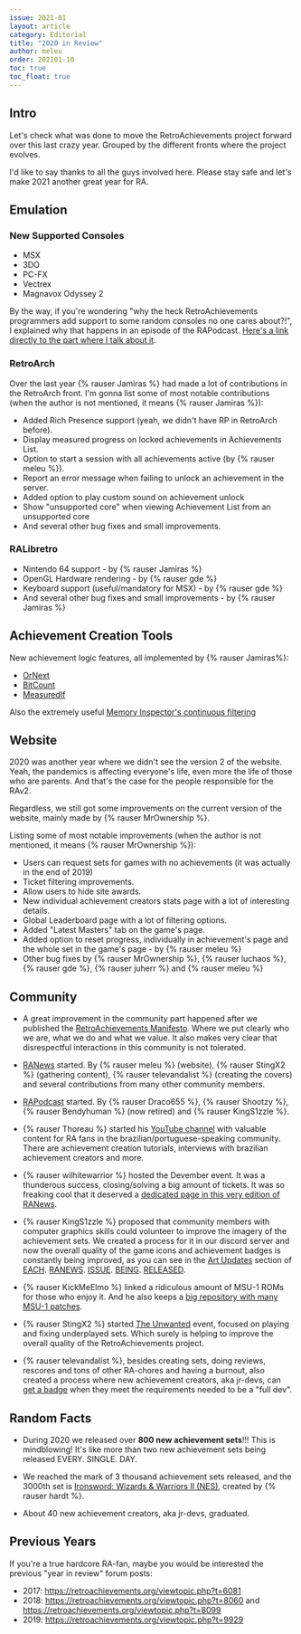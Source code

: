```yaml
---
issue: 2021-01
layout: article
category: Editorial
title: "2020 in Review"
author: meleu
order: 202101-10
toc: true
toc_float: true
---
```


## Intro

Let's check what was done to move the RetroAchievements project forward over
this last crazy year. Grouped by the different fronts where the project evolves.

I'd like to say thanks to all the guys involved here. Please stay safe and let's
make 2021 another great year for RA.


## Emulation

### New Supported Consoles

- MSX
- 3DO
- PC-FX
- Vectrex
- Magnavox Odyssey 2

By the way, if you're wondering "why the heck RetroAchievements programmers
add support to some random consoles no one cares about?!", I explained why that
happens in an episode of the RAPodcast. [Here's a link directly to the part where I talk about it](https://youtu.be/49vgbPt9MWA?t=734).


### RetroArch

Over the last year {% rauser Jamiras %} had made a lot of contributions in the
RetroArch front. I'm gonna list some of most notable contributions (when the author
is not mentioned, it means {% rauser Jamiras %}):

- Added Rich Presence support (yeah, we didn't have RP in RetroArch before).
- Display measured progress on locked achievements in Achievements List.
- Option to start a session with all achievements active (by {% rauser meleu %}).
- Report an error message when failing to unlock an achievement in the server.
- Added option to play custom sound on achievement unlock
- Show "unsupported core" when viewing Achievement List from an unsupported core
- And several other bug fixes and small improvements.


### RALibretro

- Nintendo 64 support - by {% rauser Jamiras %}
- OpenGL Hardware rendering - by {% rauser gde %}
- Keyboard support (useful/mandatory for MSX) - by {% rauser gde %}
- And several other bug fixes and small improvements - by {% rauser Jamiras %}


## Achievement Creation Tools

New achievement logic features, all implemented by {% rauser Jamiras%}:

- [OrNext](https://docs.retroachievements.org/AndNext-and-OrNext-Flags/)
- [BitCount](https://docs.retroachievements.org/BitCount-Size/)
- [MeasuredIf](http://docs.retroachievements.org/Measured-Flag/)

Also the extremely useful [Memory Inspector's continuous filtering](http://docs.retroachievements.org/Memory-Inspector-Overview/#2-filter)


## Website

2020 was another year where we didn't see the version 2 of the website. Yeah, the
pandemics is affecting everyone's life, even more the life of those who are
parents. And that's the case for the people responsible for the RAv2.

Regardless, we still got some improvements on the current version of the website,
mainly made by {% rauser MrOwnership %}.

Listing some of most notable improvements (when the author is not mentioned, it
means {% rauser MrOwnership %}):

- Users can request sets for games with no achievements (it was actually in the end of 2019)
- Ticket filtering improvements.
- Allow users to hide site awards.
- New individual achievement creators stats page with a lot of interesting details.
- Global Leaderboard page with a lot of filtering options.
- Added "Latest Masters" tab on the game's page.
- Added option to reset progress, individually in achievement's page and the whole
set in the game's page - by {% rauser meleu %}
- Other bug fixes by {% rauser MrOwnership %}, {% rauser luchaos %},
{% rauser gde %}, {% rauser juherr %} and {% rauser meleu %}


## Community

- A great improvement in the community part happened after we published the
[RetroAchievements Manifesto](https://docs.retroachievements.org/RetroAchievements-Manifesto/).
Where we put clearly who we are, what we do and what we value. It also makes very clear
that disrespectful interactions in this community is not tolerated.

- [RANews](https://news.retroachievements.org/) started. By {% rauser meleu %} (website),
{% rauser StingX2 %} (gathering content), {% rauser televandalist %} (creating the
covers) and several contributions from many other community members.

- [RAPodcast](https://www.youtube.com/channel/UCIGdJGxrzmNYMaAGPsk2sIA) started.
By {% rauser Draco655 %}, {% rauser Shootzy %}, {% rauser Bendyhuman %} (now retired)
and {% rauser KingS1zzle %}.

- {% rauser Thoreau %} started his [YouTube channel](https://www.youtube.com/channel/UCCIDeKW0I32Bgnz8DWFSJxA) with valuable content for RA fans in the
brazilian/portuguese-speaking community. There are achievement creation tutorials,
interviews with brazilian achievement creators and more.

- {% rauser wilhitewarrior %} hosted the Devember event. It was a thunderous success,
closing/solving a big amount of tickets. It was so freaking cool that it deserved
a [dedicated page in this very edition of RANews](devember).

- {% rauser KingS1zzle %} proposed that community members with computer graphics
skills could volunteer to improve the imagery of the achievement sets. We created
a process for it in our discord server and now the overall quality of the game
icons and achievement badges is constantly being improved, as you can see in
the [Art Updates](art-updates) section of [EACH](../2020-12/art-updates). [RANEWS](../2020-11/art-updates). [ISSUE](../2020-10/art-updates). [BEING](../2020-09/art-updates). [RELEASED](../2020-08/art-updates).

- {% rauser KickMeElmo %} linked a ridiculous amount of MSU-1 ROMs for those who
enjoy it. And he also keeps a [big repository with many MSU-1 patches](https://keybase.pub/kickmeelmo/ROM%20patches/MSU-1/).

- {% rauser StingX2 %} started [The Unwanted](https://retroachievements.org/viewtopic.php?t=11073)
event, focused on playing and fixing underplayed sets. Which surely is helping
to improve the overall quality of the RetroAchievements project.

- {% rauser televandalist %}, besides creating sets, doing reviews, rescores and tons of
other RA-chores and having a burnout, also created a process where new achievement
creators, aka jr-devs, can [get a badge](http://retroachievements.org/game/3046)
when they meet the requirements needed to be a "full dev".


## Random Facts

- During 2020 we released over **800 new achievement sets**!!! This is mindblowing!
It's like more than two new achievement sets being released EVERY. SINGLE. DAY.

- We reached the mark of 3 thousand achievement sets released, and the 3000th
set is [Ironsword: Wizards & Warriors II (NES)](https://retroachievements.org/game/2083),
created by {% rauser hardt %}.

- About 40 new achievement creators, aka jr-devs, graduated.


## Previous Years

If you're a true hardcore RA-fan, maybe you would be interested the previous "year in review" forum posts:

- 2017: <https://retroachievements.org/viewtopic.php?t=6081>
- 2018: <https://retroachievements.org/viewtopic.php?t=8060> and <https://retroachievements.org/viewtopic.php?t=8099>
- 2019: <https://retroachievements.org/viewtopic.php?t=9929>